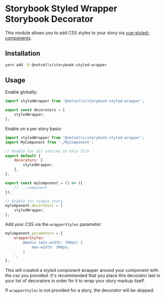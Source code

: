 # Storybook Styled Wrapper Storybook Decorator

This module allows you to add CSS styles to your story via [vue-styled-components](https://www.npmjs.com/package/vue-styled-components).

## Installation

```sh
yarn add -D @netsells/storybook-styled-wrapper
```

## Usage

Enable globally:

```js
import styledWrapper from '@netsells/storybook-styled-wrapper';

export const decorators = [
    styledWrapper,
];
```

Enable on a per story basis:

```js
import styledWrapper from '@netsells/storybook-styled-wrapper';
import MyComponent from './MyComponent';

// Enable for all stories in this file
export default {
    decorators: [
        styledWrapper,
    ],
};

export const myComponent = () => ({
    // ...component
});

// Enable for single story
myComponent.decorators = [
    styledWrapper,
];
```

Add your CSS via the `wrapperStyles` parameter:

```js
myComponent.parameters = {
    wrapperStyles: `
        @media (min-width: 768px) {
            max-width: 300px;
        }
    `,
};
```

This will created a styled component wrapper around your component with the css you provided. It's recommended that you place this decorator last in your list of decorators in order for it to wrap your story markup itself.

If `wrapperStyles` is not provided for a story, the decorator will be skipped.

